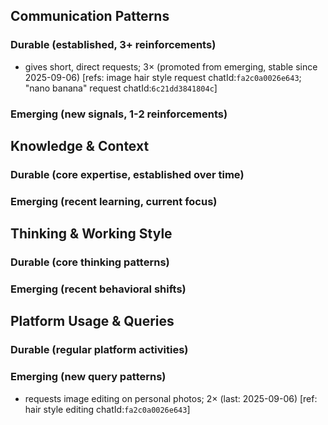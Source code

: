 ## Communication Patterns
### Durable (established, 3+ reinforcements)
- gives short, direct requests; 3× (promoted from emerging, stable since 2025-09-06) [refs: image hair style request chatId:`fa2c0a0026e643`; "nano banana" request chatId:`6c21dd3841804c`]

### Emerging (new signals, 1-2 reinforcements)

## Knowledge & Context
### Durable (core expertise, established over time)

### Emerging (recent learning, current focus)

## Thinking & Working Style
### Durable (core thinking patterns)

### Emerging (recent behavioral shifts)

## Platform Usage & Queries
### Durable (regular platform activities)

### Emerging (new query patterns)
- requests image editing on personal photos; 2× (last: 2025-09-06) [ref: hair style editing chatId:`fa2c0a0026e643`]